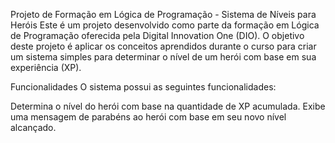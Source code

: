 Projeto de Formação em Lógica de Programação - Sistema de Níveis para Heróis
Este é um projeto desenvolvido como parte da formação em Lógica de Programação oferecida pela Digital Innovation One (DIO). O objetivo deste projeto é aplicar os conceitos aprendidos durante o curso para criar um sistema simples para determinar o nível de um herói com base em sua experiência (XP).

Funcionalidades
O sistema possui as seguintes funcionalidades:

Determina o nível do herói com base na quantidade de XP acumulada.
Exibe uma mensagem de parabéns ao herói com base em seu novo nível alcançado.
